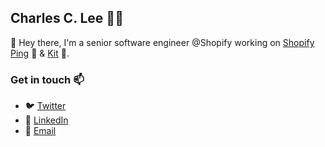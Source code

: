 ## Charles C. Lee 👨‍💻

:wave: Hey there, I'm a senior software engineer @Shopify working on [Shopify Ping](https://www.shopify.com/ping) 💬 & [Kit](https://www.shopify.com/kit) 🤖.

### Get in touch :mailbox:

* :bird: [Twitter](https://twitter.com/reallychar)
* :office: [LinkedIn](https://www.linkedin.com/in/charleschanlee)
* :email: [Email](contact@charleschanlee.com)
